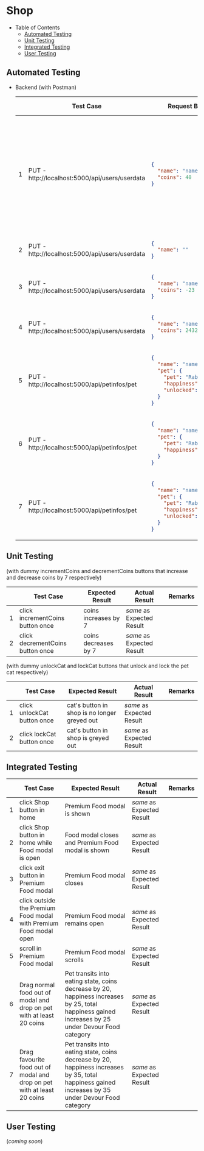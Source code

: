 # Shop

- Table of Contents
  - [Automated Testing](#automated-testing)
  - [Unit Testing](#unit-testing)
  - [Integrated Testing](#integrated-testing)
  - [User Testing](#user-testing)

## Automated Testing

- Backend (with Postman)

    <table>
    <thead>
    <tr>
    <th></th>
    <th>
    Test Case
    </th>
    <th>
    Request Body
    </th>
    <th>
    Expected Result
    </th>
    <th>
    Actual Result
    </th>
    <th>
    Remarks
    </th>
    </tr>
    </thead>

    <tr>
    <td>
    1
    </td>
    <td>
    PUT - http://localhost:5000/api/users/userdata
    </td>
    <td>

  ```json
  {
    "name": "name",
    "coins": 40
  }
  ```

    </td>
    <td>

  ```json
  {
    "date": "2020-07-25T04:19:44.112Z",
    "coins": 40,
    "petId": 0,
    "totalHappinessGained": 635,
    "happinessGained": 23,
    "tasks": 0,
    "subTasks": 0,
    "dateGuessed": "2020-06-24T05:34:37.850Z",
    "dateRescued": "2020-07-25T00:00:00.000Z",
    "bestTimeRescued": 7,
    "_id": "5f1bb371725fcc3948867bc0",
    "name": "name",
    "password": "$2a$10$hvT9gftR5cDWa0rXf/p/7OQp6kV89Ywaz5JXXdtLvOonTdE/TyCM2",
    "__v": 0
  }
  ```

    </td>
    <td>
    <i>same</i> as Expected Result
    </td>
    <td></td>
    </tr>

    <tr>
    <td>
    2
    </td>
    <td>
    PUT - http://localhost:5000/api/users/userdata
    </td>
    <td>

  ```json
  {
    "name": ""
  }
  ```

    </td>
    <td>

  ```json
  {
    "name": "Name is required"
  }
  ```

    </td>
    <td>
    <i>same</i> as Expected Result
    </td>
    <td></td>
    </tr>

    <tr>
    <td>
    3
    </td>
    <td>
    PUT - http://localhost:5000/api/users/userdata
    </td>
    <td>

  ```json
  {
    "name": "name",
    "coins": -23
  }
  ```

    </td>
    <td>

  ```json
  {
    "coins": "Coins is invalid"
  }
  ```

    </td>
    <td>
    <i>same</i> as Expected Result
    </td>
    <td></td>
    </tr>

    <tr>
    <td>
    4
    </td>
    <td>
    PUT - http://localhost:5000/api/users/userdata
    </td>
    <td>

  ```json
  {
    "name": "namefsrfdzf",
    "coins": 2432
  }
  ```

    </td>
    <td>

  ```json
  {
    "message": "Cannot update data of user with username namefsrfdzf. Maybe User was not found!"
  }
  ```

    </td>
    <td>
    <i>same</i> as Expected Result
    </td>
    <td></td>
    </tr>

    <tr>
    <td>
    5
    </td>
    <td>
    PUT - http://localhost:5000/api/petinfos/pet
    </td>
    <td>

  ```json
  {
    "name": "name",
    "pet": {
      "pet": "Rabbit",
      "happiness": 50,
      "unlocked": true
    }
  }
  ```

    </td>
    <td>

  ```json
  {
    "happiness": 50,
    "unlocked": true,
    "_id": "5f1d780b0553ad1a9b8cf3bc",
    "pet": "Rabbit"
  }
  ```

    </td>
    <td>
    <i>same</i> as Expected Result
    </td>
    <td></td>
    </tr>

    <tr>
    <td>
    6
    </td>
    <td>
    PUT - http://localhost:5000/api/petinfos/pet
    </td>
    <td>

  ```json
  {
    "name": "name",
    "pet": {
      "pet": "Rabbit",
      "happiness": 50
    }
  }
  ```

    </td>
    <td>

  ```json
  {
    "pet": {
        "unlocked": "Unlocked for pet is required"
    }
  }
  ```

    </td>
    <td>
    <i>same</i> as Expected Result
    </td>
    <td></td>
    </tr>

    <tr>
    <td>
    7
    </td>
    <td>
    PUT - http://localhost:5000/api/petinfos/pet
    </td>
    <td>

  ```json
  {
    "name": "namesda",
    "pet": {
      "pet": "Rabbit",
      "happiness": 50,
      "unlocked": true
    }
  }
  ```

    </td>
    <td>

  ```json
  {
    "message": "Cannot update pet of user with username namesda. Maybe petInfo was not found!"
  }
  ```

    </td>
    <td>
    <i>same</i> as Expected Result
    </td>
    <td></td>
    </tr>
    </table>

## Unit Testing

(with dummy incrementCoins and decrementCoins buttons that increase and decrease coins by 7 respectively)

<table>
<thead>
<tr>
<th></th>
<th>
Test Case
</th>
<th>
Expected Result
</th>
<th>
Actual Result
</th>
<th>
Remarks
</th>
</tr>
</thead>

<tr>
<td>
1
</td>
<td>
click incrementCoins button once
</td>
<td>
coins increases by 7
</td>
<td>
<i>same</i> as Expected Result
</td>
<td></td>
</tr>

<tr>
<td>
2
</td>
<td>
click decrementCoins button once
</td>
<td>
coins decreases by 7
</td>
<td>
<i>same</i> as Expected Result
</td>
<td></td>
</tr>
</table>

(with dummy unlockCat and lockCat buttons that unlock and lock the pet cat respectively)

<table>
<thead>
<tr>
<th></th>
<th>
Test Case
</th>
<th>
Expected Result
</th>
<th>
Actual Result
</th>
<th>
Remarks
</th>
</tr>
</thead>

<tr>
<td>
1
</td>
<td>
click unlockCat button once
</td>
<td>
cat's button in shop is no longer greyed out
</td>
<td>
<i>same</i> as Expected Result
</td>
<td></td>
</tr>

<tr>
<td>
2
</td>
<td>
click lockCat button once
</td>
<td>
cat's button in shop is greyed out
</td>
<td>
<i>same</i> as Expected Result
</td>
<td></td>
</tr>
</table>

## Integrated Testing

<table>
<thead>
<tr>
<th></th>
<th>
Test Case
</th>
<th>
Expected Result
</th>
<th>
Actual Result
</th>
<th>
Remarks
</th>
</tr>
</thead>

<tr>
<td>
1
</td>
<td>
click Shop button in home
</td>
<td>
Premium Food modal is shown
</td>
<td>
<i>same</i> as Expected Result
</td>
<td></td>
</tr>

<tr>
<td>
2
</td>
<td>
click Shop button in home while Food modal is open
</td>
<td>
Food modal closes and Premium Food modal is shown
</td>
<td>
<i>same</i> as Expected Result
</td>
<td></td>
</tr>

<tr>
<td>
3
</td>
<td>
click exit button in Premium Food modal
</td>
<td>
Premium Food modal closes
</td>
<td>
<i>same</i> as Expected Result
</td>
<td></td>
</tr>

<tr>
<td>
4
</td>
<td>
click outside the Premium Food modal with Premium Food modal open
</td>
<td>
Premium Food modal remains open
</td>
<td>
<i>same</i> as Expected Result
</td>
<td></td>
</tr>

<tr>
<td>
5
</td>
<td>
scroll in Premium Food modal
</td>
<td>
Premium Food modal scrolls
</td>
<td>
<i>same</i> as Expected Result
</td>
<td></td>
</tr>

<tr>
<td>
6
</td>
<td>
Drag normal food out of modal and drop on pet with at least 20 coins
</td>
<td>
Pet transits into eating state, coins decrease by 20, happiness increases by 25, total happiness gained increases by 25 under Devour Food category
</td>
<td>
<i>same</i> as Expected Result
</td>
<td></td>
</tr>

<tr>
<td>
7
</td>
<td>
Drag favourite food out of modal and drop on pet with at least 20 coins
</td>
<td>
Pet transits into eating state, coins decrease by 20, happiness increases by 35, total happiness gained increases by 35 under Devour Food category
</td>
<td>
<i>same</i> as Expected Result
</td>
<td></td>
</tr>
</table>

## User Testing

(_coming soon_)
